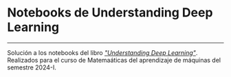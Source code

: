# Notebooks de Understanding Deep Learning
---
Solución a los notebooks del libro *["Understanding Deep Learning"]([https://udlbook.github.io/udlbook/])*. Realizados para el curso de Matemaáticas del aprendizaje de máquinas del semestre 2024-I.
